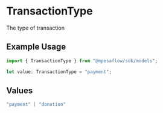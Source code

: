 # TransactionType

The type of transaction

## Example Usage

```typescript
import { TransactionType } from "@mpesaflow/sdk/models";

let value: TransactionType = "payment";
```

## Values

```typescript
"payment" | "donation"
```